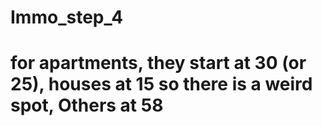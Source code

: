 # Immo_step_4
# for apartments, they start at 30 (or 25), houses at 15 so there is a weird spot, Others at 58